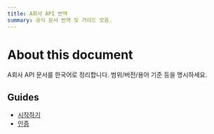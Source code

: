 ```yaml
---
title: A회사 API 번역
summary: 공식 문서 번역 및 가이드 모음.
---
```


# About this document
A회사 API 문서를 한국어로 정리합니다. 범위/버전/용어 기준 등을 명시하세요.

## Guides
- [시작하기](./guides/getting-started/)
- [인증](./guides/auth/)
